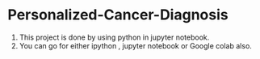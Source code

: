 # Personalized-Cancer-Diagnosis
1. This project is done by using python in jupyter notebook.
2. You can go for either ipython , jupyter notebook or Google colab also.

